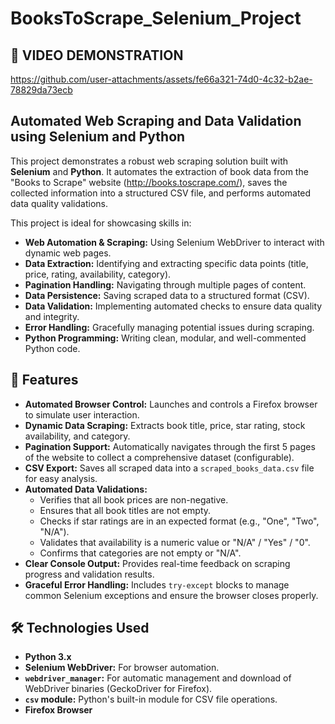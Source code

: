 # BooksToScrape_Selenium_Project

## 🎥 **VIDEO DEMONSTRATION**
https://github.com/user-attachments/assets/fe66a321-74d0-4c32-b2ae-78829da73ecb

## Automated Web Scraping and Data Validation using Selenium and Python

This project demonstrates a robust web scraping solution built with **Selenium** and **Python**. It automates the extraction of book data from the "Books to Scrape" website (http://books.toscrape.com/), saves the collected information into a structured CSV file, and performs automated data quality validations.

This project is ideal for showcasing skills in:
* **Web Automation & Scraping:** Using Selenium WebDriver to interact with dynamic web pages.
* **Data Extraction:** Identifying and extracting specific data points (title, price, rating, availability, category).
* **Pagination Handling:** Navigating through multiple pages of content.
* **Data Persistence:** Saving scraped data to a structured format (CSV).
* **Data Validation:** Implementing automated checks to ensure data quality and integrity.
* **Error Handling:** Gracefully managing potential issues during scraping.
* **Python Programming:** Writing clean, modular, and well-commented Python code.

## 🚀 Features

* **Automated Browser Control:** Launches and controls a Firefox browser to simulate user interaction.
* **Dynamic Data Scraping:** Extracts book title, price, star rating, stock availability, and category.
* **Pagination Support:** Automatically navigates through the first 5 pages of the website to collect a comprehensive dataset (configurable).
* **CSV Export:** Saves all scraped data into a `scraped_books_data.csv` file for easy analysis.
* **Automated Data Validations:**
    * Verifies that all book prices are non-negative.
    * Ensures that all book titles are not empty.
    * Checks if star ratings are in an expected format (e.g., "One", "Two", "N/A").
    * Validates that availability is a numeric value or "N/A" / "Yes" / "0".
    * Confirms that categories are not empty or "N/A".
* **Clear Console Output:** Provides real-time feedback on scraping progress and validation results.
* **Graceful Error Handling:** Includes `try-except` blocks to manage common Selenium exceptions and ensure the browser closes properly.

## 🛠️ Technologies Used

* **Python 3.x**
* **Selenium WebDriver:** For browser automation.
* **`webdriver_manager`:** For automatic management and download of WebDriver binaries (GeckoDriver for Firefox).
* **`csv` module:** Python's built-in module for CSV file operations.
* **Firefox Browser**
